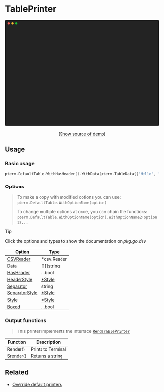 # TablePrinter

<!-- 
Replace all of the following strings with the current printer.
     table Table TablePrinter DefaultTable
-->

![TablePrinter Example](https://raw.githubusercontent.com/pterm/pterm/master/_examples/table/animation.svg)

<p align="center"><a href="https://github.com/pterm/pterm/blob/master/_examples/table/main.go" target="_blank">(Show source of demo)</a></p>


## Usage

### Basic usage

```go
pterm.DefaultTable.WithHasHeader().WithData(pterm.TableData{{"Hello", "World"}}).Render()
```

### Options

> To make a copy with modified options you can use:
> `pterm.DefaultTable.WithOptionName(option)`
>
> To change multiple options at once, you can chain the functions:
> `pterm.DefaultTable.WithOptionName(option).WithOptionName2(option2)...`

> [!TIP]
> Click the options and types to show the documentation on _pkg.go.dev_

|Option|Type|
|------|----|
|[CSVReader](https://pkg.go.dev/github.com/pterm/pterm#TablePrinter.WithCSVReader)|*csv.Reader|
|[Data](https://pkg.go.dev/github.com/pterm/pterm#TablePrinter.WithData)|[][]string|
|[HasHeader](https://pkg.go.dev/github.com/pterm/pterm#TablePrinter.WithHasHeader)|...bool|
|[HeaderStyle](https://pkg.go.dev/github.com/pterm/pterm#TablePrinter.WithHeaderStyle)|[*Style](https://pkg.go.dev/github.com/pterm/pterm#Style)|
|[Separator](https://pkg.go.dev/github.com/pterm/pterm#TablePrinter.WithSeparator)|string|
|[SeparatorStyle](https://pkg.go.dev/github.com/pterm/pterm#TablePrinter.WithSeparatorStyle)|[*Style](https://pkg.go.dev/github.com/pterm/pterm#Style)|
|[Style](https://pkg.go.dev/github.com/pterm/pterm#TablePrinter.WithStyle)|[*Style](https://pkg.go.dev/github.com/pterm/pterm#Style)|
|[Boxed](https://pkg.go.dev/github.com/pterm/pterm#TablePrinter.WithBoxed)|...bool|

### Output functions

> This printer implements the interface [`RenderablePrinter`](https://github.com/pterm/pterm/blob/master/interface_renderable_printer.go)

|Function|Description|
|------|---------|
|Render()|Prints to Terminal|
|Srender()|Returns a string|

## Related
- [Override default printers](docs/customizing/override-default-printer.md)
